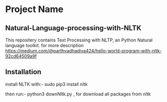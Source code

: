# Project Name
## Natural-Language-processing-with-NLTK

This repositery contains Text Processing with NLTP, an Python Natural language toolkit. for more description https://medium.com/@parthvadhadiya424/hello-world-program-with-nltk-92cd64509a9f

## Installation

install NLTK with:-  sudo pip3 install nltk 

then run:-  python3 downNltk.py , for download all packages from nltk


